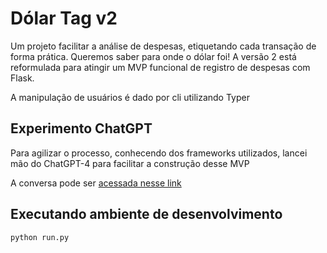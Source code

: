 # Dólar Tag v2

Um projeto facilitar a análise de despesas, etiquetando cada transação de forma prática. Queremos saber para onde o dólar foi! A versão 2 está reformulada para atingir um MVP funcional de registro de despesas com Flask. 

A manipulação de usuários é dado por cli utilizando Typer

## Experimento ChatGPT

Para agilizar o processo, conhecendo dos frameworks utilizados, lancei mão do ChatGPT-4 para facilitar a construção desse MVP

A conversa pode ser [acessada nesse link](https://chatgpt.com/share/62ca6ff5-135c-4662-b08d-66d5b916992c)

## Executando ambiente de desenvolvimento

```sh
python run.py
```